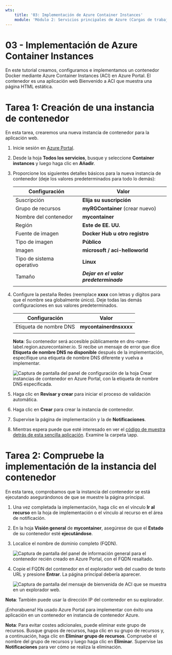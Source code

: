 ```yaml
---
wts:
    title: '03: Implementación de Azure Container Instances'
    module: 'Módulo 2: Servicios principales de Azure (Cargas de trabajo)'
---
```


# 03 - Implementación de Azure Container Instances

En este tutorial creamos, configuramos e implementamos un contenedor Docker mediante Azure Container Instances (ACI) en Azure Portal. El contenedor es una aplicación web Bienvenido a ACI que muestra una página HTML estática. 

# Tarea 1: Creación de una instancia de contenedor

En esta tarea, crearemos una nueva instancia de contenedor para la aplicación web. 

1. Inicie sesión en [Azure Portal](https://portal.azure.com).

2. Desde la hoja **Todos los servicios**, busque y seleccione **Container instances** y luego haga clic en **Añadir**. 

3. Proporcione los siguientes detalles básicos para la nueva instancia de contenedor (deje los valores predeterminados para todo lo demás): 

	| Configuración| Valor|
	|----|----|
	| Suscripción | **Elija su suscripción** |
	| Grupo de recursos | **myRGContainer** (crear nuevo) |
	| Nombre del contenedor| **mycontainer**|
	| Región | **Este de EE. UU.** |
	| Fuente de imagen| **Docker Hub u otro registro**|
	| Tipo de imagen| **Público**|
	| Imagen| **microsoft / aci-helloworld**|
	| Tipo de sistema operativo| **Linux** |
	| Tamaño| ***Dejar en el valor predeterminado***|
	|||


4. Configure la pestaña Redes (reemplace **xxxx** con letras y dígitos para que el nombre sea globalmente único). Deje todas las demás configuraciones en sus valores predeterminados.

	| Configuración| Valor|
	|--|--|
	| Etiqueta de nombre DNS| **mycontainerdnsxxxx** |
	|||
	
	**Nota**: Su contenedor será accesible públicamente en dns-name-label.region.azurecontainer.io. Si recibe un mensaje de error que dice **Etiqueta de nombre DNS no disponible** después de la implementación, especifique una etiqueta de nombre DNS diferente y vuelva a implementar.

	![Captura de pantalla del panel de configuración de la hoja Crear instancias de contenedor en Azure Portal, con la etiqueta de nombre DNS especificada. ](../images/0201.png)

5. Haga clic en **Revisar y crear** para iniciar el proceso de validación automática.

6. Haga clic en **Crear** para crear la instancia de contenedor. 

7. Supervise la página de implementación y la de **Notificaciones**. 

8. Mientras espera puede que esté interesado en ver el [código de muestra detrás de esta sencilla aplicación](https://github.com/Azure-Samples/aci-helloworld). Examine la carpeta \app. 

# Tarea 2: Compruebe la implementación de la instancia del contenedor

En esta tarea, comprobamos que la instancia del contenedor se está ejecutando asegurándonos de que se muestre la página principal.

1. Una vez completada la implementación, haga clic en el vínculo **Ir al recurso** en la hoja de implementación o el vínculo al recurso en el área de notificación.

2. En la hoja **Visión general** de **mycontainer**, asegúrese de que el **Estado** de su contenedor esté **ejecutándose**. 

3. Localice el nombre de dominio completo (FQDN).

	![Captura de pantalla del panel de información general para el contenedor recién creado en Azure Portal, con el FQDN resaltado. ](../images/0202.png)

2. Copie el FQDN del contenedor en el explorador web del cuadro de texto URL y presione **Entrar**. La página principal debería aparecer. 

	![Captura de pantalla del mensaje de bienvenida de ACI que se muestra en un explorador web.](../images/0203.png)

**Nota**: También puede usar la dirección IP del contenedor en su explorador. 

¡Enhorabuena! Ha usado Azure Portal para implementar con éxito una aplicación en un contenedor en instancia de contenedor Azure.

**Nota**: Para evitar costes adicionales, puede eliminar este grupo de recursos. Busque grupos de recursos, haga clic en su grupo de recursos y, a continuación, haga clic en **Eliminar grupo de recursos**. Compruebe el nombre del grupo de recursos y luego haga clic en **Eliminar**. Supervise las **Notificaciones** para ver cómo se realiza la eliminación.
